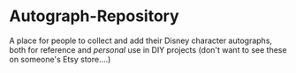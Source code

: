 # Autograph-Repository
A place for people to collect and add their Disney character autographs, both for reference and *personal* use in DIY projects (don't want to see these on someone's Etsy store....)
